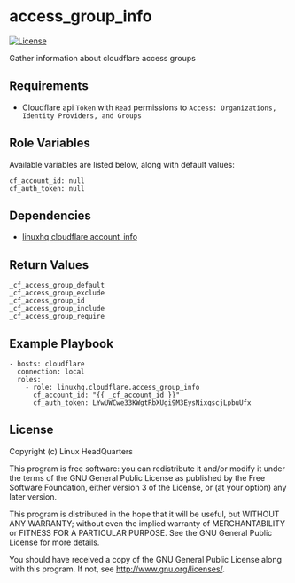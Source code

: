 # access\_group\_info

[![License](https://img.shields.io/badge/license-GPLv3-brightgreen.svg?style=flat)](COPYING)

Gather information about cloudflare access groups

## Requirements

* Cloudflare api `Token` with `Read` permissions to `Access: Organizations, Identity Providers, and Groups`

## Role Variables

Available variables are listed below, along with default values:

    cf_account_id: null
    cf_auth_token: null

## Dependencies

* [linuxhq.cloudflare.account_info](https://github.com/linuxhq/ansible-collection-cloudflare/tree/main/roles/account_info)

## Return Values

    _cf_access_group_default
    _cf_access_group_exclude
    _cf_access_group_id
    _cf_access_group_include
    _cf_access_group_require

## Example Playbook

    - hosts: cloudflare
      connection: local
      roles:
        - role: linuxhq.cloudflare.access_group_info
          cf_account_id: "{{ _cf_account_id }}"
          cf_auth_token: LYwUWCwe33KWgtRbXUgi9M3EysNixqscjLpbuUfx

## License

Copyright (c) Linux HeadQuarters

This program is free software: you can redistribute it and/or modify
it under the terms of the GNU General Public License as published by
the Free Software Foundation, either version 3 of the License, or
(at your option) any later version.

This program is distributed in the hope that it will be useful,
but WITHOUT ANY WARRANTY; without even the implied warranty of
MERCHANTABILITY or FITNESS FOR A PARTICULAR PURPOSE. See the
GNU General Public License for more details.

You should have received a copy of the GNU General Public License
along with this program. If not, see <http://www.gnu.org/licenses/>.
